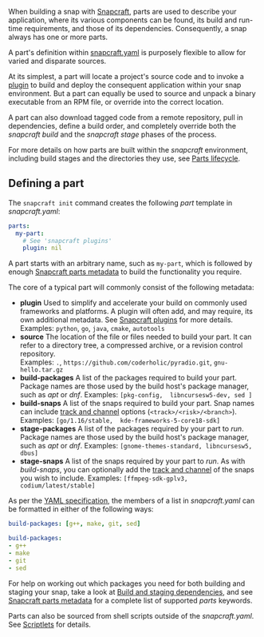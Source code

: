 When building a snap with [Snapcraft](/t/snapcraft-overview/8940), parts are used to describe your application, where its various components can be found, its build and run-time requirements, and those of its dependencies. Consequently, a snap always has one or more parts.

A part's definition within [snapcraft.yaml](/t/the-snapcraft-format/8337) is purposely flexible to allow for varied and disparate sources. 

At its simplest, a part will locate a project's source code and to invoke a [plugin](/t/snapcraft-plugins/4284) to build and deploy the consequent application within your snap environment. But a part can equally be used to source and unpack a binary executable from an RPM file, or override into the correct location.

A part can also download tagged code from a remote repository, pull in dependencies, define a build order, and completely override both the *snapcraft build* and the *snapcraft stage* phases of the process.

For more details on how parts are built within the *snapcraft* environment, including build stages and the directories they use, see [Parts lifecycle](/t/parts-lifecycle/12231).

## Defining a part

The `snapcraft init` command creates the following *part* template in *snapcraft.yaml*:

```yaml
parts:
  my-part:
    # See 'snapcraft plugins'
    plugin: nil
```

A part starts with an arbitrary name, such as `my-part`, which is followed by enough [Snapcraft parts metadata](/t/snapcraft-parts-metadata/8336) to build the functionality you require.

The core of a typical part will commonly consist of the following metadata:

- **plugin**
  Used to simplify and accelerate your build on commonly used frameworks and platforms. A plugin will often add, and may require, its own additional metadata. See [Snapcraft plugins](/t/snapcraft-plugins/4284) for more details.
  Examples: `python`, `go`, `java`, `cmake`, `autotools`
- **source**
  The location of the file or files needed to build your part. It can refer to a directory tree, a compressed archive, or a revision control repository.   
  Examples: `.`, `https://github.com/coderholic/pyradio.git`, `gnu-hello.tar.gz`
- **build-packages**
  A list of the packages required to build your part. Package names are those used by the build host's package manager, such as *apt* or *dnf*.
  Examples: `[pkg-config,  libncursesw5-dev, sed ]`
- **build-snaps**
  A list of the snaps required to build your part. Snap names can include [track and channel](/t/channels/551) options (`<track>/<risk>/<branch>`).
  Examples: `[go/1.16/stable,  kde-frameworks-5-core18-sdk]`
- **stage-packages**
  A list of the packages required by your part to *run*. Package names are those used by the build host's package manager, such as *apt* or *dnf*. 
  Examples: `[gnome-themes-standard, libncursesw5, dbus]`
- **stage-snaps**
  A list of the snaps required by your part to *run*. As with _build-snaps_, you can optionally add the [track and channel](/t/channels/551) of the snaps you wish to include. 
  Examples: `[ffmpeg-sdk-gplv3, codium/latest/stable]`

As per the [YAML specification](https://yaml.org/spec/), the members of a list in *snapcraft.yaml* can be formatted in either of the following ways:

```yaml
build-packages: [g++, make, git, sed]

build-packages:
- g++
- make
- git
- sed
```

For help on working out which packages you need for both building and staging your snap, take a look at [Build and staging dependencies](/t/build-and-staging-dependencies/11451), and see [Snapcraft parts metadata](/t/snapcraft-parts-metadata/8336) for a complete list of supported *parts* keywords.

Parts can also be sourced from shell scripts outside of the _snapcraft.yaml_. See [Scriptlets](/t/scriptlets/4892) for details.